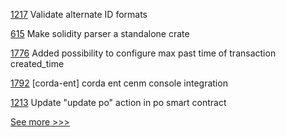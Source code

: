 
[1217](https://github.com/hyperledger/grid/pull/1217) Validate alternate ID formats

[615](https://github.com/hyperledger-labs/solang/pull/615) Make solidity parser a standalone crate

[1776](https://github.com/hyperledger/iroha/pull/1776) Added possibility to configure max past time of transaction created_time

[1792](https://github.com/hyperledger/bevel/pull/1792) [corda-ent] corda ent cenm console integration

[1213](https://github.com/hyperledger/grid/pull/1213) Update "update po" action in po smart contract


[See more >>>](https://start-here.hyperledger.org/pull-requests)
